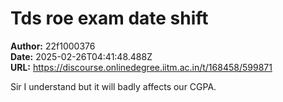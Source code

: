 # Tds roe exam date shift

**Author:** 22f1000376  
**Date:** 2025-02-26T04:41:48.488Z  
**URL:** https://discourse.onlinedegree.iitm.ac.in/t/168458/599871

Sir I understand but it will badly affects our CGPA.
